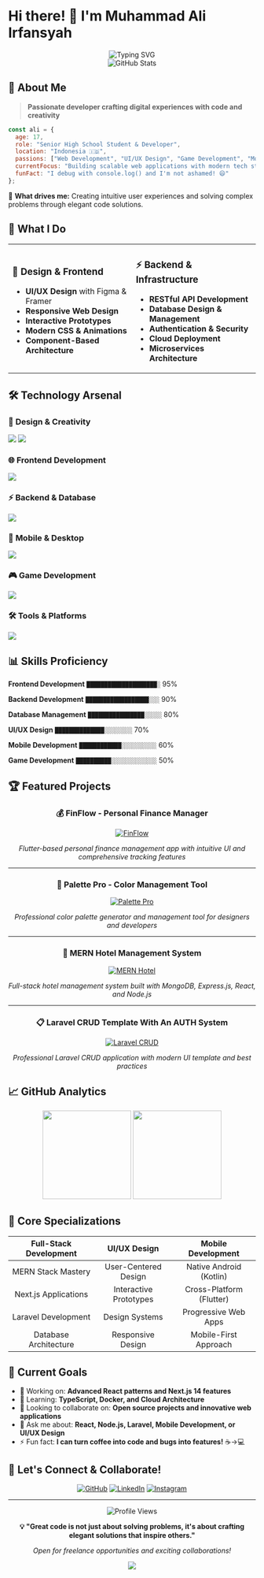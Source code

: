 # Hi there! 👋 I'm Muhammad Ali Irfansyah

<div align="center">
  <img src="https://readme-typing-svg.herokuapp.com?font=Fira+Code&size=30&duration=3000&pause=1000&color=6366F1&center=true&vCenter=true&width=600&lines=Full-Stack+Developer;UI%2FUX+Designer;Game+Developer;Mobile+App+Developer;Always+Learning+%F0%9F%9A%80" alt="Typing SVG" />
</div>

<div align="center">
  <img src="https://github-readme-stats.vercel.app/api?username=ipangbbd&show_icons=true&theme=tokyonight&count_private=true&hide_border=true&bg_color=0D1117" alt="GitHub Stats" />
</div>

## 🚀 About Me

> **Passionate developer crafting digital experiences with code and creativity**

```javascript
const ali = {
  age: 17,
  role: "Senior High School Student & Developer",
  location: "Indonesia 🇮🇩",
  passions: ["Web Development", "UI/UX Design", "Game Development", "Mobile Apps"],
  currentFocus: "Building scalable web applications with modern tech stack",
  funFact: "I debug with console.log() and I'm not ashamed! 😄"
};
```

🎯 **What drives me:** Creating intuitive user experiences and solving complex problems through elegant code solutions.

## 🎨 What I Do

<table>
<tr>
<td width="50%">

### 🎨 **Design & Frontend**
- **UI/UX Design** with Figma & Framer
- **Responsive Web Design** 
- **Interactive Prototypes**
- **Modern CSS & Animations**
- **Component-Based Architecture**

</td>
<td width="50%">

### ⚡ **Backend & Infrastructure**
- **RESTful API Development**
- **Database Design & Management**
- **Authentication & Security**
- **Cloud Deployment**
- **Microservices Architecture**

</td>
</tr>
</table>

## 🛠️ Technology Arsenal

### 🎨 **Design & Creativity**
<p>
  <img src="https://skillicons.dev/icons?i=figma,blender" />
  <img src="https://img.shields.io/badge/Framer-0055FF?style=flat-square&logo=framer&logoColor=white" />
</p>

### 🌐 **Frontend Development**
<p>
  <img src="https://skillicons.dev/icons?i=react,nextjs,vue,angular,html,css,js,ts,tailwind" />
</p>

### ⚡ **Backend & Database**
<p>
  <img src="https://skillicons.dev/icons?i=nodejs,express,go,laravel,mongodb,mysql,postgresql,supabase" />
</p>

### 📱 **Mobile & Desktop**
<p>
  <img src="https://skillicons.dev/icons?i=androidstudio,kotlin,java,flutter,electron" />
</p>

### 🎮 **Game Development**
<p>
  <img src="https://skillicons.dev/icons?i=unity,cs" />
</p>

### 🛠️ **Tools & Platforms**
<p>
  <img src="https://skillicons.dev/icons?i=git,github,vscode,vercel,docker" />
</p>

## 📊 Skills Proficiency

<div align="left">

**Frontend Development** `████████████████████░` 95%

**Backend Development** `██████████████████░░░` 90%

**Database Management** `████████████████░░░░░` 80%

**UI/UX Design** `██████████████░░░░░░░░` 70%

**Mobile Development** `████████████░░░░░░░░░░` 60%

**Game Development** `██████████░░░░░░░░░░░░░` 50%

</div>

## 🏆 Featured Projects

<div align="center">

### 💰 FinFlow - Personal Finance Manager
[![FinFlow](https://github-readme-stats.vercel.app/api/pin/?username=ipangbbd&repo=FinFlow-Personal-Finance-Manager&theme=tokyonight&hide_border=true&bg_color=0D1117)](https://github.com/Ipangbbd/Flutter-Finance-Manager)

*Flutter-based personal finance management app with intuitive UI and comprehensive tracking features*

---

### 🎨 Palette Pro - Color Management Tool
[![Palette Pro](https://github-readme-stats.vercel.app/api/pin/?username=ipangbbd&repo=palette-pro&theme=tokyonight&hide_border=true&bg_color=0D1117)](https://github.com/Ipangbbd/palette-pro.git)

*Professional color palette generator and management tool for designers and developers*

---

### 🏨 MERN Hotel Management System
[![MERN Hotel](https://github-readme-stats.vercel.app/api/pin/?username=ipangbbd&repo=MERN-HOTEL&theme=tokyonight&hide_border=true&bg_color=0D1117)](https://github.com/Ipangbbd/MERN-HOTEL.git)

*Full-stack hotel management system built with MongoDB, Express.js, React, and Node.js*

---

### 📋 Laravel CRUD Template With An AUTH System
[![Laravel CRUD](https://github-readme-stats.vercel.app/api/pin/?username=ipangbbd&repo=LARAVEL-CRUD-TEMPLATE-WITH-AUTH&theme=tokyonight&hide_border=true&bg_color=0D1117)](https://github.com/Ipangbbd/LARAVEL-CRUD-TEMPLATE-WITH-AUTH.git)

*Professional Laravel CRUD application with modern UI template and best practices*

</div>

## 📈 GitHub Analytics

<div align="center">
  <img height="180em" src="https://github-readme-stats.vercel.app/api/top-langs/?username=ipangbbd&layout=compact&theme=tokyonight&hide_border=true&bg_color=0D1117" />
  <img height="180em" src="https://github-readme-streak-stats.herokuapp.com/?user=ipangbbd&theme=tokyonight&hide_border=true&background=0D1117" />
</div>

## 🌟 Core Specializations

<div align="center">

| **Full-Stack Development** | **UI/UX Design** | **Mobile Development** |
|:---:|:---:|:---:|
| MERN Stack Mastery | User-Centered Design | Native Android (Kotlin) |
| Next.js Applications | Interactive Prototypes | Cross-Platform (Flutter) |
| Laravel Development | Design Systems | Progressive Web Apps |
| Database Architecture | Responsive Design | Mobile-First Approach |

</div>

## 🎯 Current Goals

- 🔭 Working on: **Advanced React patterns and Next.js 14 features**
- 🌱 Learning: **TypeScript, Docker, and Cloud Architecture**
- 👯 Looking to collaborate on: **Open source projects and innovative web applications**
- 💬 Ask me about: **React, Node.js, Laravel, Mobile Development, or UI/UX Design**
- ⚡ Fun fact: **I can turn coffee into code and bugs into features!** ☕→💻

## 🤝 Let's Connect & Collaborate!

<div align="center">

[![GitHub](https://img.shields.io/badge/GitHub-100000?style=for-the-badge&logo=github&logoColor=white)](https://github.com/ipangbbd)
[![LinkedIn](https://img.shields.io/badge/LinkedIn-0077B5?style=for-the-badge&logo=linkedin&logoColor=white)](https://linkedin.com/in/muhammad-ali-irfansyah)
[![Instagram](https://img.shields.io/badge/Instagram-E4405F?style=for-the-badge&logo=instagram&logoColor=white)](https://www.instagram.com/codevwithali/)

</div>

---

<div align="center">
  <img src="https://komarev.com/ghpvc/?username=ipangbbd&style=for-the-badge&color=6366f1" alt="Profile Views" />
  
  **💡 "Great code is not just about solving problems, it's about crafting elegant solutions that inspire others."**
  
  *Open for freelance opportunities and exciting collaborations!*
</div>

<div align="center">
  <img src="https://capsule-render.vercel.app/api?type=waving&color=gradient&height=100&section=footer&animation=fadeIn" />
</div>
